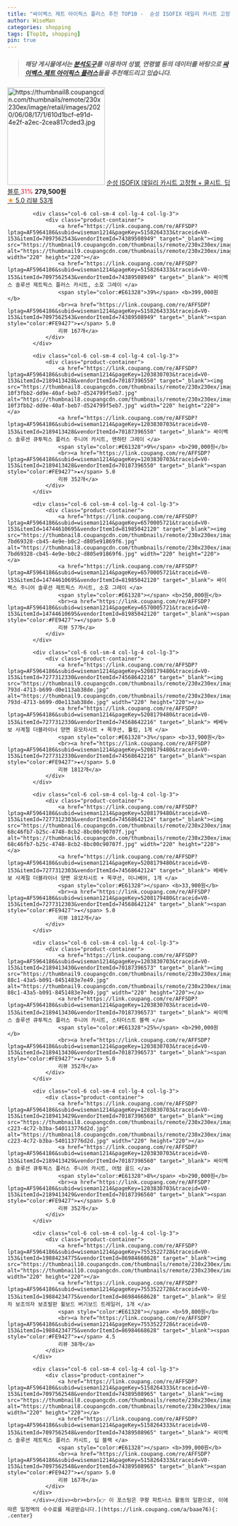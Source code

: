 ```yaml
---
title: "싸이벡스 제트 아이픽스 플러스 추천 TOP10 -  순성 ISOFIX 데일리 카시트 고정형 + 쿨시트, 딥블루 "
author: WiseMan
categories: shopping
tags: [Top10, shopping]
pin: true
---
```


> ##### 해당 게시물에서는 [**분석도구**](https://itemscout.io/)를 이용하여 **성별**, **연령별** 등의 데이터를 바탕으로 [**싸이벡스 제트 아이픽스 플러스**](https://link.coupang.com/a/baae76)들을 추천해드리고 있습니다.
<div class="container"><div class="row">
            <div class="col-6 col-sm-4 col-lg-4 col-lg-3">
                <div class="product-container">
                    <a href="https://link.coupang.com/re/AFFSDP?lptag=AF5964186&subid=wiseman1214&pageKey=1676512130&traceid=V0-153&itemId=2856248566&vendorItemId=70845517505" target="_blank"><img src="https://thumbnail8.coupangcdn.com/thumbnails/remote/230x230ex/image/retail/images/2020/06/08/17/1/610d1bcf-e91d-4e2f-a2ec-2cea817cded3.jpg" alt="https://thumbnail8.coupangcdn.com/thumbnails/remote/230x230ex/image/retail/images/2020/06/08/17/1/610d1bcf-e91d-4e2f-a2ec-2cea817cded3.jpg" width="220" height="220"></a>
                    <a href="https://link.coupang.com/re/AFFSDP?lptag=AF5964186&subid=wiseman1214&pageKey=1676512130&traceid=V0-153&itemId=2856248566&vendorItemId=70845517505" target="_blank"> 순성 ISOFIX 데일리 카시트 고정형 + 쿨시트, 딥블루 </a>
                    <span style="color:#E61328">31%</span> <b>279,500원</b>
                    <br><a href="https://link.coupang.com/re/AFFSDP?lptag=AF5964186&subid=wiseman1214&pageKey=1676512130&traceid=V0-153&itemId=2856248566&vendorItemId=70845517505" target="_blank"><span style="color:#FE9427">★</span> 5.0
                    리뷰 53개</a>
                </div>
            </div>
            
            <div class="col-6 col-sm-4 col-lg-4 col-lg-3">
                <div class="product-container">
                    <a href="https://link.coupang.com/re/AFFSDP?lptag=AF5964186&subid=wiseman1214&pageKey=5158264333&traceid=V0-153&itemId=7097562543&vendorItemId=74389508949" target="_blank"><img src="https://thumbnail9.coupangcdn.com/thumbnails/remote/230x230ex/image/rs_quotation_api/hh0e1mge/9937dcf96a1a4ad5adbc99c6029f975b.jpg" alt="https://thumbnail9.coupangcdn.com/thumbnails/remote/230x230ex/image/rs_quotation_api/hh0e1mge/9937dcf96a1a4ad5adbc99c6029f975b.jpg" width="220" height="220"></a>
                    <a href="https://link.coupang.com/re/AFFSDP?lptag=AF5964186&subid=wiseman1214&pageKey=5158264333&traceid=V0-153&itemId=7097562543&vendorItemId=74389508949" target="_blank"> 싸이벡스 솔루션 제트픽스 플러스 카시트, 소호 그레이 </a>
                    <span style="color:#E61328">39%</span> <b>399,000원</b>
                    <br><a href="https://link.coupang.com/re/AFFSDP?lptag=AF5964186&subid=wiseman1214&pageKey=5158264333&traceid=V0-153&itemId=7097562543&vendorItemId=74389508949" target="_blank"><span style="color:#FE9427">★</span> 5.0
                    리뷰 167개</a>
                </div>
            </div>
            
            <div class="col-6 col-sm-4 col-lg-4 col-lg-3">
                <div class="product-container">
                    <a href="https://link.coupang.com/re/AFFSDP?lptag=AF5964186&subid=wiseman1214&pageKey=1203830703&traceid=V0-153&itemId=2189413428&vendorItemId=70187396550" target="_blank"><img src="https://thumbnail8.coupangcdn.com/thumbnails/remote/230x230ex/image/retail/images/3656169632294893-10f3fbb2-dd9e-40af-beb7-d524799f5eb7.jpg" alt="https://thumbnail8.coupangcdn.com/thumbnails/remote/230x230ex/image/retail/images/3656169632294893-10f3fbb2-dd9e-40af-beb7-d524799f5eb7.jpg" width="220" height="220"></a>
                    <a href="https://link.coupang.com/re/AFFSDP?lptag=AF5964186&subid=wiseman1214&pageKey=1203830703&traceid=V0-153&itemId=2189413428&vendorItemId=70187396550" target="_blank"> 싸이벡스 솔루션 큐투픽스 플러스 주니어 카시트, 맨하탄 그레이 </a>
                    <span style="color:#E61328">9%</span> <b>290,000원</b>
                    <br><a href="https://link.coupang.com/re/AFFSDP?lptag=AF5964186&subid=wiseman1214&pageKey=1203830703&traceid=V0-153&itemId=2189413428&vendorItemId=70187396550" target="_blank"><span style="color:#FE9427">★</span> 5.0
                    리뷰 352개</a>
                </div>
            </div>
            
            <div class="col-6 col-sm-4 col-lg-4 col-lg-3">
                <div class="product-container">
                    <a href="https://link.coupang.com/re/AFFSDP?lptag=AF5964186&subid=wiseman1214&pageKey=6570005721&traceid=V0-153&itemId=14744610695&vendorItemId=81985042120" target="_blank"><img src="https://thumbnail8.coupangcdn.com/thumbnails/remote/230x230ex/image/retail/images/1758609731891538-7bd69328-cb45-4e9e-b0c2-d805e91869f6.jpg" alt="https://thumbnail8.coupangcdn.com/thumbnails/remote/230x230ex/image/retail/images/1758609731891538-7bd69328-cb45-4e9e-b0c2-d805e91869f6.jpg" width="220" height="220"></a>
                    <a href="https://link.coupang.com/re/AFFSDP?lptag=AF5964186&subid=wiseman1214&pageKey=6570005721&traceid=V0-153&itemId=14744610695&vendorItemId=81985042120" target="_blank"> 싸이벡스 주니어 솔루션 제트픽스 카시트, 소호 그레이 </a>
                    <span style="color:#E61328"></span> <b>250,000원</b>
                    <br><a href="https://link.coupang.com/re/AFFSDP?lptag=AF5964186&subid=wiseman1214&pageKey=6570005721&traceid=V0-153&itemId=14744610695&vendorItemId=81985042120" target="_blank"><span style="color:#FE9427">★</span> 5.0
                    리뷰 57개</a>
                </div>
            </div>
            
            <div class="col-6 col-sm-4 col-lg-4 col-lg-3">
                <div class="product-container">
                    <a href="https://link.coupang.com/re/AFFSDP?lptag=AF5964186&subid=wiseman1214&pageKey=5208179480&traceid=V0-153&itemId=7277312330&vendorItemId=74568642216" target="_blank"><img src="https://thumbnail9.coupangcdn.com/thumbnails/remote/230x230ex/image/retail/images/2021/03/19/18/5/a24372a6-793d-4713-b699-d0e113ab38de.jpg" alt="https://thumbnail9.coupangcdn.com/thumbnails/remote/230x230ex/image/retail/images/2021/03/19/18/5/a24372a6-793d-4713-b699-d0e113ab38de.jpg" width="220" height="220"></a>
                    <a href="https://link.coupang.com/re/AFFSDP?lptag=AF5964186&subid=wiseman1214&pageKey=5208179480&traceid=V0-153&itemId=7277312330&vendorItemId=74568642216" target="_blank"> 베베누보 사계절 더블라이너 양면 유모차시트 + 목쿠션, 튤립, 1개 </a>
                    <span style="color:#E61328">3%</span> <b>33,900원</b>
                    <br><a href="https://link.coupang.com/re/AFFSDP?lptag=AF5964186&subid=wiseman1214&pageKey=5208179480&traceid=V0-153&itemId=7277312330&vendorItemId=74568642216" target="_blank"><span style="color:#FE9427">★</span> 5.0
                    리뷰 1812개</a>
                </div>
            </div>
            
            <div class="col-6 col-sm-4 col-lg-4 col-lg-3">
                <div class="product-container">
                    <a href="https://link.coupang.com/re/AFFSDP?lptag=AF5964186&subid=wiseman1214&pageKey=5208179480&traceid=V0-153&itemId=7277312303&vendorItemId=74568642124" target="_blank"><img src="https://thumbnail6.coupangcdn.com/thumbnails/remote/230x230ex/image/retail/images/100168737542506-68c46fb7-b25c-4748-8cb2-8bc00c90707f.jpg" alt="https://thumbnail6.coupangcdn.com/thumbnails/remote/230x230ex/image/retail/images/100168737542506-68c46fb7-b25c-4748-8cb2-8bc00c90707f.jpg" width="220" height="220"></a>
                    <a href="https://link.coupang.com/re/AFFSDP?lptag=AF5964186&subid=wiseman1214&pageKey=5208179480&traceid=V0-153&itemId=7277312303&vendorItemId=74568642124" target="_blank"> 베베누보 사계절 더블라이너 양면 유모차시트 + 목쿠션, 미니베어, 1개 </a>
                    <span style="color:#E61328"></span> <b>33,900원</b>
                    <br><a href="https://link.coupang.com/re/AFFSDP?lptag=AF5964186&subid=wiseman1214&pageKey=5208179480&traceid=V0-153&itemId=7277312303&vendorItemId=74568642124" target="_blank"><span style="color:#FE9427">★</span> 5.0
                    리뷰 1812개</a>
                </div>
            </div>
            
            <div class="col-6 col-sm-4 col-lg-4 col-lg-3">
                <div class="product-container">
                    <a href="https://link.coupang.com/re/AFFSDP?lptag=AF5964186&subid=wiseman1214&pageKey=1203830703&traceid=V0-153&itemId=2189413430&vendorItemId=70187396573" target="_blank"><img src="https://thumbnail9.coupangcdn.com/thumbnails/remote/230x230ex/image/retail/images/2020/01/21/11/7/25756912-88c1-43a5-b091-8451483e7e49.jpg" alt="https://thumbnail9.coupangcdn.com/thumbnails/remote/230x230ex/image/retail/images/2020/01/21/11/7/25756912-88c1-43a5-b091-8451483e7e49.jpg" width="220" height="220"></a>
                    <a href="https://link.coupang.com/re/AFFSDP?lptag=AF5964186&subid=wiseman1214&pageKey=1203830703&traceid=V0-153&itemId=2189413430&vendorItemId=70187396573" target="_blank"> 싸이벡스 솔루션 큐투픽스 플러스 주니어 카시트, 스타더스트 블랙 </a>
                    <span style="color:#E61328">25%</span> <b>290,000원</b>
                    <br><a href="https://link.coupang.com/re/AFFSDP?lptag=AF5964186&subid=wiseman1214&pageKey=1203830703&traceid=V0-153&itemId=2189413430&vendorItemId=70187396573" target="_blank"><span style="color:#FE9427">★</span> 5.0
                    리뷰 352개</a>
                </div>
            </div>
            
            <div class="col-6 col-sm-4 col-lg-4 col-lg-3">
                <div class="product-container">
                    <a href="https://link.coupang.com/re/AFFSDP?lptag=AF5964186&subid=wiseman1214&pageKey=1203830703&traceid=V0-153&itemId=2189413429&vendorItemId=70187396560" target="_blank"><img src="https://thumbnail8.coupangcdn.com/thumbnails/remote/230x230ex/image/retail/images/2020/01/21/11/9/19ed7a04-c223-4c72-b3ba-540113776d2d.jpg" alt="https://thumbnail8.coupangcdn.com/thumbnails/remote/230x230ex/image/retail/images/2020/01/21/11/9/19ed7a04-c223-4c72-b3ba-540113776d2d.jpg" width="220" height="220"></a>
                    <a href="https://link.coupang.com/re/AFFSDP?lptag=AF5964186&subid=wiseman1214&pageKey=1203830703&traceid=V0-153&itemId=2189413429&vendorItemId=70187396560" target="_blank"> 싸이벡스 솔루션 큐투픽스 플러스 주니어 카시트, 어텀 골드 </a>
                    <span style="color:#E61328">8%</span> <b>290,000원</b>
                    <br><a href="https://link.coupang.com/re/AFFSDP?lptag=AF5964186&subid=wiseman1214&pageKey=1203830703&traceid=V0-153&itemId=2189413429&vendorItemId=70187396560" target="_blank"><span style="color:#FE9427">★</span> 5.0
                    리뷰 352개</a>
                </div>
            </div>
            
            <div class="col-6 col-sm-4 col-lg-4 col-lg-3">
                <div class="product-container">
                    <a href="https://link.coupang.com/re/AFFSDP?lptag=AF5964186&subid=wiseman1214&pageKey=7553522728&traceid=V0-153&itemId=19884234775&vendorItemId=86984668628" target="_blank"><img src="https://thumbnail10.coupangcdn.com/thumbnails/remote/230x230ex/image/vendor_inventory/2fae/dac0790d3c1dd37184ec7aa6ef4e70f8dc9e8b1f6093608f0a3649eceb4a.jpg" alt="https://thumbnail10.coupangcdn.com/thumbnails/remote/230x230ex/image/vendor_inventory/2fae/dac0790d3c1dd37184ec7aa6ef4e70f8dc9e8b1f6093608f0a3649eceb4a.jpg" width="220" height="220"></a>
                    <a href="https://link.coupang.com/re/AFFSDP?lptag=AF5964186&subid=wiseman1214&pageKey=7553522728&traceid=V0-153&itemId=19884234775&vendorItemId=86984668628" target="_blank"> 유모차 보조의자 보조발판 휠보드 버기보드 트레일러, 1개 </a>
                    <span style="color:#E61328"></span> <b>59,800원</b>
                    <br><a href="https://link.coupang.com/re/AFFSDP?lptag=AF5964186&subid=wiseman1214&pageKey=7553522728&traceid=V0-153&itemId=19884234775&vendorItemId=86984668628" target="_blank"><span style="color:#FE9427">★</span> 4.5
                    리뷰 38개</a>
                </div>
            </div>
            
            <div class="col-6 col-sm-4 col-lg-4 col-lg-3">
                <div class="product-container">
                    <a href="https://link.coupang.com/re/AFFSDP?lptag=AF5964186&subid=wiseman1214&pageKey=5158264333&traceid=V0-153&itemId=7097562548&vendorItemId=74389508965" target="_blank"><img src="https://thumbnail8.coupangcdn.com/thumbnails/remote/230x230ex/image/rs_quotation_api/qcisz8af/b6ac7ae5befc46eb9134cfbd82d95bcc.jpg" alt="https://thumbnail8.coupangcdn.com/thumbnails/remote/230x230ex/image/rs_quotation_api/qcisz8af/b6ac7ae5befc46eb9134cfbd82d95bcc.jpg" width="220" height="220"></a>
                    <a href="https://link.coupang.com/re/AFFSDP?lptag=AF5964186&subid=wiseman1214&pageKey=5158264333&traceid=V0-153&itemId=7097562548&vendorItemId=74389508965" target="_blank"> 싸이벡스 솔루션 제트픽스 플러스 카시트, 딥 블랙 </a>
                    <span style="color:#E61328"></span> <b>399,000원</b>
                    <br><a href="https://link.coupang.com/re/AFFSDP?lptag=AF5964186&subid=wiseman1214&pageKey=5158264333&traceid=V0-153&itemId=7097562548&vendorItemId=74389508965" target="_blank"><span style="color:#FE9427">★</span> 5.0
                    리뷰 167개</a>
                </div>
            </div>
            </div></div><br><br>[👉 이 포스팅은 쿠팡 파트너스 활동의 일환으로, 이에 따른 일정액의 수수료를 제공받습니다.](https://link.coupang.com/a/baae76){: .center}